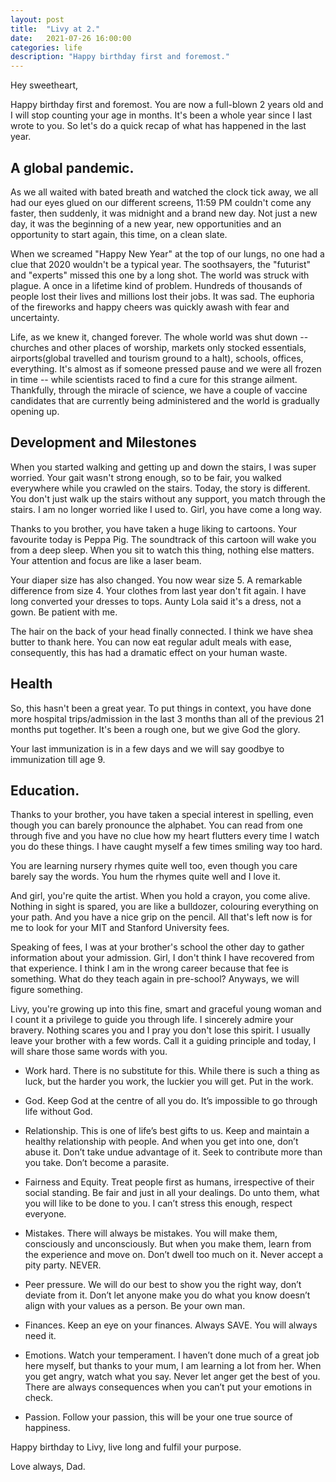 ```yaml
---
layout: post
title:  "Livy at 2."
date:   2021-07-26 16:00:00
categories: life
description: "Happy birthday first and foremost."
---
```

Hey sweetheart,

Happy birthday first and foremost. You are now a full-blown 2 years old and I will stop counting your age in months. It's been a whole year since I last wrote to you. So let's do a quick recap of what has happened in the last year.

## A global pandemic.
As we all waited with bated breath and watched the clock tick away, we all had our eyes glued on our different screens, 11:59 PM couldn't come any faster, then suddenly, it was midnight and a brand new day. Not just a new day, it was the beginning of a new year, new opportunities and an opportunity to start again, this time, on a clean slate. 

When we screamed "Happy New Year" at the top of our lungs, no one had a clue that 2020 wouldn't be a typical year. The soothsayers, the "futurist" and "experts" missed this one by a long shot. The world was struck with plague. A once in a lifetime kind of problem. Hundreds of thousands of people lost their lives and millions lost their jobs. It was sad. The euphoria of the fireworks and happy cheers was quickly awash with fear and uncertainty.

Life, as we knew it, changed forever. The whole world was shut down -- churches and other places of worship, markets only stocked essentials, airports(global travelled and tourism ground to a halt), schools, offices, everything. It's almost as if someone pressed pause and we were all frozen in time -- while scientists raced to find a cure for this strange ailment. Thankfully, through the miracle of science, we have a couple of vaccine candidates that are currently being administered and the world is gradually opening up. 

## Development and Milestones
When you started walking and getting up and down the stairs, I was super worried. Your gait wasn't strong enough, so to be fair, you walked everywhere while you crawled on the stairs. Today, the story is different. You don't just walk up the stairs without any support, you match through the stairs. I am no longer worried like I used to. Girl, you have come a long way.

Thanks to you brother, you have taken a huge liking to cartoons. Your favourite today is Peppa Pig. The soundtrack of this cartoon will wake you from a deep sleep. When you sit to watch this thing, nothing else matters. Your attention and focus are like a laser beam.

Your diaper size has also changed. You now wear size 5. A remarkable difference from size 4. Your clothes from last year don't fit again. I have long converted your dresses to tops. Aunty Lola said it's a dress, not a gown. Be patient with me.

The hair on the back of your head finally connected. I think we have shea butter to thank here. You can now eat regular adult meals with ease, consequently, this has had a dramatic effect on your human waste.

## Health
So, this hasn't been a great year. To put things in context, you have done more hospital trips/admission in the last 3 months than all of the previous 21 months put together. It's been a rough one, but we give God the glory.

Your last immunization is in a few days and we will say goodbye to immunization till age 9.

## Education.
Thanks to your brother, you have taken a special interest in spelling, even though you can barely pronounce the alphabet. You can read from one through five and you have no clue how my heart flutters every time I watch you do these things. I have caught myself a few times smiling way too hard.

You are learning nursery rhymes quite well too, even though you care barely say the words. You hum the rhymes quite well and I love it.

And girl, you're quite the artist. When you hold a crayon, you come alive. Nothing in sight is spared, you are like a bulldozer, colouring everything on your path. And you have a nice grip on the pencil. All that's left now is for me to look for your MIT and Stanford University fees.

Speaking of fees, I was at your brother's school the other day to gather information about your admission. Girl, I don't think I have recovered from that experience. I think I am in the wrong career because that fee is something. What do they teach again in pre-school? Anyways, we will figure something.

Livy, you're growing up into this fine, smart and graceful young woman and I count it a privilege to guide you through life. I sincerely admire your bravery. Nothing scares you and I pray you don't lose this spirit. I usually leave your brother with a few words. Call it a guiding principle and today, I will share those same words with you.

* Work hard. There is no substitute for this. While there is such a thing as luck, but the harder you work, the luckier you will get. Put in the work.

* God. Keep God at the centre of all you do. It’s impossible to go through life without God.

* Relationship. This is one of life’s best gifts to us. Keep and maintain a healthy relationship with people. And when you get into one, don’t abuse it. Don’t take undue advantage of it. Seek to contribute more than you take. Don’t become a parasite.

* Fairness and Equity. Treat people first as humans, irrespective of their social standing. Be fair and just in all your dealings. Do unto them, what you will like to be done to you. I can’t stress this enough, respect everyone.

* Mistakes. There will always be mistakes. You will make them, consciously and unconsciously. But when you make them, learn from the experience and move on. Don’t dwell too much on it. Never accept a pity party. NEVER.

* Peer pressure. We will do our best to show you the right way, don’t deviate from it. Don’t let anyone make you do what you know doesn’t align with your values as a person. Be your own man.

* Finances. Keep an eye on your finances. Always SAVE. You will always need it.

* Emotions. Watch your temperament. I haven’t done much of a great job here myself, but thanks to your mum, I am learning a lot from her. When you get angry, watch what you say. Never let anger get the best of you. There are always consequences when you can’t put your emotions in check.

* Passion. Follow your passion, this will be your one true source of happiness.



Happy birthday to Livy, live long and fulfil your purpose.

Love always,
Dad.